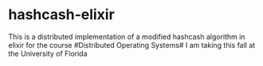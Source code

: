 # hashcash-elixir
This is a distributed implementation of a modified hashcash algorithm in elixir for the course #Distributed Operating Systems# I am taking this fall at the University of Florida
